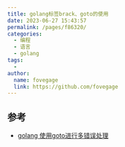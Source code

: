 ```yaml
---
title: golang标签brack、goto的使用
date: 2023-06-27 15:43:57
permalink: /pages/f86320/
categories:
  - 编程
  - 语言
  - golang
tags:
  - 
author: 
  name: fovegage
  link: https://github.com/fovegage
---
```

## 参考
- [golang 使用goto进行多错误处理](https://www.cnblogs.com/niuben/p/15268126.html)